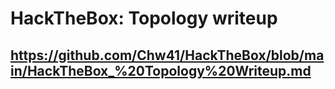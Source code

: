# HackTheBox: Topology writeup
## https://github.com/Chw41/HackTheBox/blob/main/HackTheBox_%20Topology%20Writeup.md
